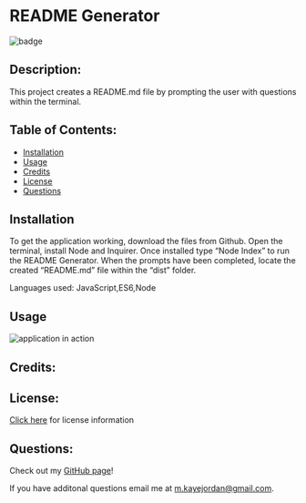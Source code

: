 
  # README Generator
  ![badge](https://img.shields.io/badge/License-Unlicensed-lightgrey) 

  ## Description:
  This project creates a README.md file by prompting the user with questions within the terminal.

  ## Table of Contents:

  * [Installation](#installation)
  * [Usage](#usage)
  * [Credits](#credits)
  * [License](#license)
  * [Questions](#questions)

  ## Installation
  To get the application working, download the files from Github. Open the terminal, install Node and Inquirer. Once installed type “Node Index” to run the README Generator. When the prompts have been completed, locate the created “README.md” file within the “dist” folder.

  Languages used: JavaScript,ES6,Node 

  ## Usage
  ![application in action](https://watch.screencastify.com/v/7lUmT1o0X8RMGR2BnSS1)

  ## Credits:
  

  
## License: 
[Click here](https://choosealicense.com/licenses/unlicense/) for license information

  ## Questions:
  Check out my [GitHub page](https://github.com/chellesjord)!

  If you have additonal questions email me at 
  <a href="mailto:m.kayejordan@gmail.com">m.kayejordan@gmail.com</a>.
  